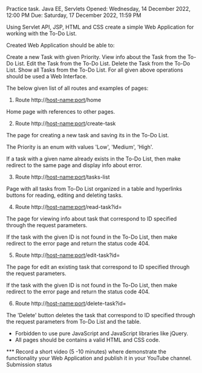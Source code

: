 Practice task. Java EE, Servlets
Opened: Wednesday, 14 December 2022, 12:00 PM
Due: Saturday, 17 December 2022, 11:59 PM

Using Servlet API, JSP, HTML and CSS create a simple Web Application for working with the To-Do List.

Created Web Application should be able to:

Create a new Task with given Priority.
View info about the Task from the To-Do List.
Edit the Task from the To-Do List.
Delete the Task from the To-Do List.
Show all Tasks from the To-Do List.
For all given above operations should be used a Web Interface.

The below given list of all routes and examples of pages:

1. Route http://<host-name:port>/home

Home page with references to other pages.



2. Route http://<host-name:port>/create-task

The page for creating a new task and saving its in the To-Do List.




The Priority is an enum with values 'Low', 'Medium', 'High'.

If a task with a given name already exists in the To-Do List, then make redirect to the same page and display info about error.



3. Route http://<host-name:port>/tasks-list

Page with all tasks from To-Do List organized in a table and hyperlinks buttons for reading, editing and deleting tasks.



4. Route http://<host-name:port>/read-task?id=<task ID>

The page for viewing info about task that correspond to ID specified through the request parameters.



If the task with the given ID is not found in the To-Do List, then make redirect to the error page and return the status code 404.



5. Route http://<host-name:port>/edit-task?id=<task ID>

The page for edit an existing task that correspond to ID specified through the request parameters.



If the task with the given ID is not found in the To-Do List, then make redirect to the error page and return the status code 404.



6. Route http://<host-name:port>/delete-task?id=<task ID>

The 'Delete' button deletes the task that correspond to ID specified through the request parameters from To-Do List and the table.



* Forbidden to use pure JavaScript and JavaScript libraries like jQuery.
* All pages should be contains a valid HTML and CSS code.

*** Record a short video (5 -10 minutes) where demonstrate the functionality your Web Application and publish it in your YouTube channel.
Submission status
